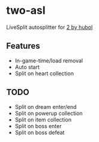 # two-asl
LiveSplit autosplitter for [2 by hubol](https://hubol.itch.io/2)

## Features
 - In-game-time/load removal
 - Auto start
 - Split on heart collection

## TODO
 - Split on dream enter/end
 - Split on powerup collection
 - Split on item collection
 - Split on boss enter
 - Split on boss defeat